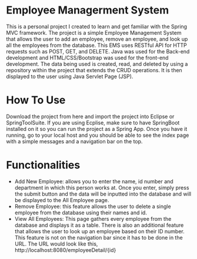 # Employee Managerment System

This is a personal project I created to learn and get familiar with the Spring MVC framework. The project is a simple Employee Management System that allows the user to 
add an employee, remove an employee, and look up all the employees from the database. This EMS uses RESTful API for HTTP requests such as POST, GET, and DELETE. Java was used for the 
Back-end development and HTML/CSS/Bootstrap was used for the front-end development. The data being used is created, read, and deleted by using a repository within the project
that extends the CRUD operations. It is then displayed to the user using Java Servlet Page (JSP).

# How To Use
Download the project from here and import the project into Eclipse or SpringToolSuite. If you are using Ecplise, make sure to have SpringBoot installed on it so you can run
the project as a Spring App. Once you have it running, go to your local host and you should be able to see the index page with a simple messages and a navigation bar on the top.

# Functionalities
- Add New Employee: allows you to enter the name, id number and department in which this person works at. Once you enter, simply press the submit button and the data will
be inputted into the database and will be displayed to the All Employee page.
- Remove Employee: this feature allows the user to delete a single employee from the database using their names and id.
- View All Employees: This page gathers every employee from the database and displays it as a table.
There is also an additional feature that allows the user to look up an employee based on their ID number. This feature is not on the navigation bar since it has to 
be done in the URL. The URL would look like this, http://localhost:8080/employeeDetail/{id}

